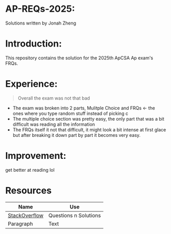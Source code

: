 # AP-REQs-2025:
Solutions written by Jonah Zheng

# Introduction:
This repository contains the solution for the 2025th ApCSA Ap exam's FRQs.

# Experience:
> Overall the exam was not that bad
- The exam was broken into 2 parts, Mulitple Choice and FRQs <- the ones where you type random stuff instead of picking c
- The multiple choice section was pretty easy, the only part that was a bit difficult was reading all the information
- The FRQs itself it not that difficult, it might look a bit intense at first glace but after breaking it down part by part it becomes very easy.

# Improvement:
get better at reading lol

# Resources
| Name | Use |
| ----------- | ----------- |
| [StackOverflow](https://stackoverflow.com/questions) | Questions n Solutions |
| Paragraph | Text |
